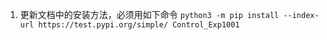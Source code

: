 1. 更新文档中的安装方法，必须用如下命令
```python3 -m pip install --index-url https://test.pypi.org/simple/ Control_Exp1001```

